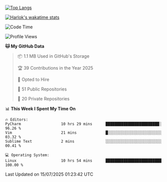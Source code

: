 [![Top Langs](https://github-readme-stats.vercel.app/api/top-langs/?username=remisiki&theme=dracula&layout=compact&hide=Jupyter%20Notebook,CSS,HTML&langs_count=10&exclude_repo=GMM-Demux-GUI)](https://github.com/anuraghazra/github-readme-stats)

[![Harlok's wakatime stats](https://github-readme-stats.vercel.app/api/wakatime?username=@remisiki&theme=dracula&layout=compact&langs_count=10&hide=other,html,css,text,json,markdown,jupyter)](https://github.com/anuraghazra/github-readme-stats)

<!--START_SECTION:waka-->
![Code Time](http://img.shields.io/badge/Code%20Time-1%2C047%20hrs%2014%20mins-blue)

![Profile Views](http://img.shields.io/badge/Profile%20Views-0-blue)

**🐱 My GitHub Data** 

> 📦 1.1 MB Used in GitHub's Storage 
 > 
> 🏆 39 Contributions in the Year 2025
 > 
> 💼 Opted to Hire
 > 
> 📜 51 Public Repositories 
 > 
> 🔑 20 Private Repositories 
 > 
📊 **This Week I Spent My Time On** 

```text
🔥 Editors: 
PyCharm                  10 hrs 29 mins      ████████████████████████░   96.26 % 
Vim                      21 mins             █░░░░░░░░░░░░░░░░░░░░░░░░   03.32 % 
Sublime Text             2 mins              ░░░░░░░░░░░░░░░░░░░░░░░░░   00.41 % 

💻 Operating System: 
Linux                    10 hrs 54 mins      █████████████████████████   100.00 % 
```


 Last Updated on 15/07/2025 01:23:42 UTC
<!--END_SECTION:waka-->
